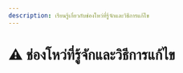 ```yaml
---
description: เรียนรู้เกี่ยวกับช่องโหว่ที่รู้จักและวิธีการแก้ไข
---
```


# ⚠️ ช่องโหว่ที่รู้จักและวิธีการแก้ไข
